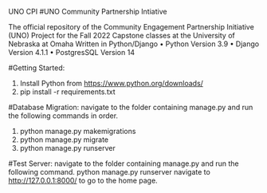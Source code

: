 UNO CPI
#UNO Community Partnership Intiative 

The official repository of the Community Engagement Partnership Initiative (UNO) Project for the Fall 2022 Capstone classes at the University of Nebraska at Omaha Written in Python/Django
    •	Python Version 3.9
    •	Django Version 4.1.1
    •	PostgresSQL Version 14


#Getting Started:
1.	Install Python from https://www.python.org/downloads/
2.	pip install -r requirements.txt


#Database Migration:
navigate to the folder containing manage.py and run the following commands in order.
1.	python manage.py makemigrations
2.	python manage.py migrate
3.	python manage.py runserver


#Test Server:
navigate to the folder containing manage.py and run the following command. python manage.py runserver navigate to http://127.0.0.1:8000/ to go to the home page.


